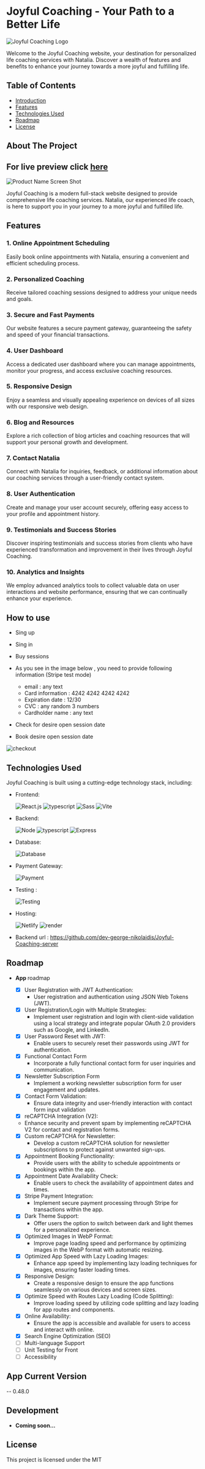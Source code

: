 <!-- Icons -->

[React-url]: https://reactjs.org/

# Joyful Coaching - Your Path to a Better Life

![Joyful Coaching Logo](/src/assets/img/logo.svg)

Welcome to the Joyful Coaching website, your destination for personalized life coaching services with Natalia. Discover a wealth of features and benefits to enhance your journey towards a more joyful and fulfilling life.

## Table of Contents

- [Introduction](#introduction)
- [Features](#features)
- [Technologies Used](#technologies-used)
- [Roadmap](#roadmap)
- [License](#license)

<!-- ABOUT THE PROJECT -->

## About The Project

## For live preview click <strong>[here](https://joyful-coaching.netlify.app)</strong>

![Product Name Screen Shot](https://res.cloudinary.com/dsrzlxnkc/image/upload/v1697980092/Joyful%20Coaching/home_j42nhw.webp)

Joyful Coaching is a modern full-stack website designed to provide comprehensive life coaching services. Natalia, our experienced life coach, is here to support you in your journey to a more joyful and fulfilled life.

## Features

### 1. Online Appointment Scheduling

Easily book online appointments with Natalia, ensuring a convenient and efficient scheduling process.

### 2. Personalized Coaching

Receive tailored coaching sessions designed to address your unique needs and goals.

### 3. Secure and Fast Payments

Our website features a secure payment gateway, guaranteeing the safety and speed of your financial transactions.

### 4. User Dashboard

Access a dedicated user dashboard where you can manage appointments, monitor your progress, and access exclusive coaching resources.

### 5. Responsive Design

Enjoy a seamless and visually appealing experience on devices of all sizes with our responsive web design.

### 6. Blog and Resources

Explore a rich collection of blog articles and coaching resources that will support your personal growth and development.

### 7. Contact Natalia

Connect with Natalia for inquiries, feedback, or additional information about our coaching services through a user-friendly contact system.

### 8. User Authentication

Create and manage your user account securely, offering easy access to your profile and appointment history.

### 9. Testimonials and Success Stories

Discover inspiring testimonials and success stories from clients who have experienced transformation and improvement in their lives through Joyful Coaching.

### 10. Analytics and Insights

We employ advanced analytics tools to collect valuable data on user interactions and website performance, ensuring that we can continually enhance your experience.

## How to use

- Sing up
- Sing in
- Buy sessions

- As you see in the image below , you need to provide following information (Stripe test mode)

  - email : any text
  - Card information : 4242 4242 4242 4242
  - Expiration date : 12/30
  - CVC : any random 3 numbers
  - Cardholder name : any text

- Check for desire open session date
- Book desire open session date

![checkout](https://res.cloudinary.com/dsrzlxnkc/image/upload/v1697979910/Joyful%20Coaching/checkout_jbdywm.webp)

## Technologies Used

Joyful Coaching is built using a cutting-edge technology stack, including:

- Frontend: <div> ![React.js](https://img.shields.io/badge/React-20232A?style=for-the-badge&logo=react&logoColor=61DAFB) ![typescript](https://img.shields.io/badge/TypeScript-007ACC?style=for-the-badge&logo=typescript&logoColor=white) ![Sass](https://img.shields.io/badge/Sass-CC6699?style=for-the-badge&logo=sass&logoColor=white) ![Vite](https://img.shields.io/badge/Vite-B73BFE?style=for-the-badge&logo=vite&logoColor=FFD62E)</div>

- Backend: <div> ![Node](https://img.shields.io/badge/Node%20js-339933?style=for-the-badge&logo=nodedotjs&logoColor=white) ![typescript](https://img.shields.io/badge/TypeScript-007ACC?style=for-the-badge&logo=typescript&logoColor=white) ![Express](https://img.shields.io/badge/Express%20js-000000?style=for-the-badge&logo=express&logoColor=white)</div>
- Database: <div>![Database](https://img.shields.io/badge/PostgreSQL-316192?style=for-the-badge&logo=postgresql&logoColor=white) </div>
- Payment Gateway: <div> ![Payment](https://img.shields.io/badge/Stripe-626CD9?style=for-the-badge&logo=Stripe&logoColor=white)</div>
- Testing : <div> ![Testing](https://img.shields.io/badge/Jest-C21325?style=for-the-badge&logo=jest&logoColor=white)</div>
- Hosting:<div>
![Netlify](https://img.shields.io/badge/Netlify-00C7B7?style=for-the-badge&logo=netlify&logoColor=white)
![render](https://img.shields.io/badge/Render-46E3B7?style=for-the-badge&logo=render&logoColor=white)
</div>

- Backend url : https://github.com/dev-george-nikolaidis/Joyful-Coaching-server

<!-- ROADMAP -->

## Roadmap

- <strong>App </strong>roadmap

  - [x] User Registration with JWT Authentication:
    - User registration and authentication using JSON Web Tokens (JWT).
  - [x] User Registration/Login with Multiple Strategies:
    - Implement user registration and login with client-side validation using a local strategy and integrate popular OAuth 2.0 providers such as Google, and LinkedIn.
  - [x] User Password Reset with JWT:
    - Enable users to securely reset their passwords using JWT for authentication.
  - [x] Functional Contact Form
    - Incorporate a fully functional contact form for user inquiries and communication.
  - [x] Newsletter Subscription Form
    - Implement a working newsletter subscription form for user engagement and updates.
  - [x] Contact Form Validation:
    - Ensure data integrity and user-friendly interaction with contact form input validation
  - [x] reCAPTCHA Integration (V2):
  - Enhance security and prevent spam by implementing reCAPTCHA V2 for contact and registration forms.
  - [x] Custom reCAPTCHA for Newsletter:
    - Develop a custom reCAPTCHA solution for newsletter subscriptions to protect against unwanted sign-ups.
  - [x] Appointment Booking Functionality:
    - Provide users with the ability to schedule appointments or bookings within the app.
  - [x] Appointment Date Availability Check:
    - Enable users to check the availability of appointment dates and times.
  - [x] Stripe Payment Integration:
    - Implement secure payment processing through Stripe for transactions within the app.
  - [x] Dark Theme Support:
    - Offer users the option to switch between dark and light themes for a personalized experience.
  - [x] Optimized Images in WebP Format:
    - Improve page loading speed and performance by optimizing images in the WebP format with automatic resizing.
  - [x] Optimized App Speed with Lazy Loading Images:
    - Enhance app speed by implementing lazy loading techniques for images, ensuring faster loading times.
  - [x] Responsive Design:
    - Create a responsive design to ensure the app functions seamlessly on various devices and screen sizes.
  - [x] Optimize Speed with Routes Lazy Loading (Code Splitting):
    - Improve loading speed by utilizing code splitting and lazy loading for app routes and components.
  - [x] Online Availability:
    - Ensure the app is accessible and available for users to access and interact with online.
  - [x] Search Engine Optimization (SEO)
  - [ ] Multi-language Support
  - [ ] Unit Testing for Front
  - [ ] Accessibility

## App Current Version

-- 0.48.0

## Development

- <strong>Coming soon... </strong>

## License

This project is licensed under the MIT

<!-- ## Contact

If you have questions or need assistance, our support team can be reached at [support@joyfulcoaching.com](mailto:support@joyfulcoaching.com). We are excited to assist you on your journey to a more joyful and fulfilling life!

Start your transformation with Joyful Coaching today. -->
